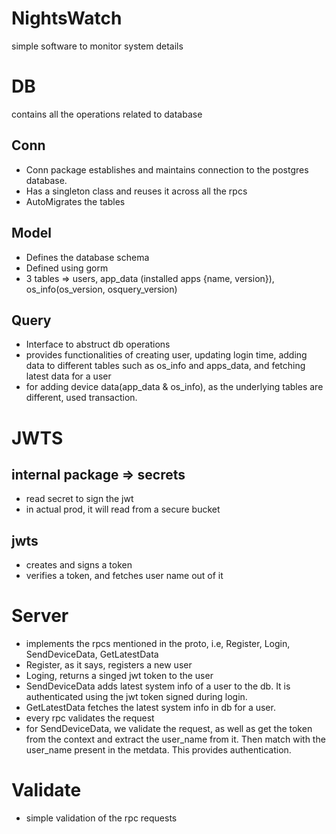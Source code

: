 # NightsWatch
simple software to monitor system details 

# DB
contains all the operations related to database
## Conn
- Conn package establishes and maintains connection to the postgres database.
- Has a singleton class and reuses it across all the rpcs
- AutoMigrates the tables

## Model
- Defines the database schema
- Defined using gorm
- 3 tables => users,  app_data (installed apps {name, version}), os_info(os_version, osquery_version)

## Query
- Interface to abstruct db operations
- provides functionalities of creating user, updating login time, adding data to different tables such as os_info and apps_data, and fetching latest data for a user
- for adding device data(app_data & os_info), as the underlying tables are different, used transaction.

# JWTS
## internal package => secrets
- read secret to sign the jwt
- in actual prod, it will read from a secure bucket

## jwts
- creates and signs a token
- verifies a token, and fetches user name out of it

# Server
- implements the rpcs mentioned in the proto, i.e, Register, Login, SendDeviceData, GetLatestData
- Register, as it says, registers a new user
- Loging, returns a singed jwt token to the user
- SendDeviceData adds latest system info of a user to the db. It is authenticated using the jwt token signed during login.
- GetLatestData fetches the latest system info in db for a user.
- every rpc validates the request
- for SendDeviceData, we validate the request, as well as get the token from the context and extract the user_name from it. Then match with the user_name present in the metdata. This provides authentication.

# Validate
- simple validation of the rpc requests
